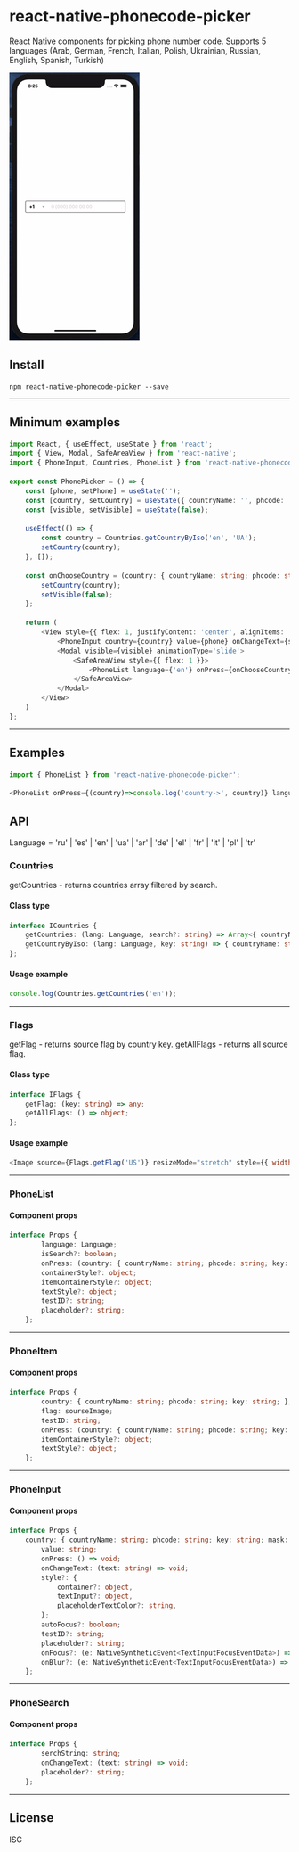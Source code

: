 # react-native-phonecode-picker

React Native components for picking phone number code. Supports 5 languages (Arab, German, French, Italian, Polish, Ukrainian, Russian, English, Spanish, Turkish)

![React-native-phonecode-picker iOS](https://github.com/ChernenkoDmitriy/react-native-phonecode-picker/blob/main/assets/phonePicker.gif)


## Install

```
npm react-native-phonecode-picker --save
```
---

## Minimum examples

```ts
import React, { useEffect, useState } from 'react';
import { View, Modal, SafeAreaView } from 'react-native';
import { PhoneInput, Countries, PhoneList } from 'react-native-phonecode-picker';

export const PhonePicker = () => {
    const [phone, setPhone] = useState('');
    const [country, setCountry] = useState({ countryName: '', phcode: '', key: '', mask: '', });
    const [visible, setVisible] = useState(false);

    useEffect(() => {
        const country = Countries.getCountryByIso('en', 'UA');
        setCountry(country);
    }, []);

    const onChooseCountry = (country: { countryName: string; phcode: string; key: string; mask: string; }) => {
        setCountry(country);
        setVisible(false);
    };

    return (
        <View style={{ flex: 1, justifyContent: 'center', alignItems: 'center', paddingHorizontal: 30 }}>
            <PhoneInput country={country} value={phone} onChangeText={setPhone} onPress={() => { setVisible(true) }} />
            <Modal visible={visible} animationType='slide'>
                <SafeAreaView style={{ flex: 1 }}>
                    <PhoneList language={'en'} onPress={onChooseCountry} isSearch={true} />
                </SafeAreaView>
            </Modal>
        </View>
    )
};
```
---

## Examples

```js
import { PhoneList } from 'react-native-phonecode-picker';

<PhoneList onPress={(country)=>console.log('country->', country)} language='en'/>
```

## API

Language = 'ru' | 'es' | 'en' | 'ua' | 'ar' | 'de' | 'el' | 'fr' | 'it' | 'pl' | 'tr'

### Countries

getCountries - returns countries array filtered by search.

#### Class type

```ts
interface ICountries {
    getCountries: (lang: Language, search?: string) => Array<{ countryName: string, phcode: string, key: string; mask: string; }>;
    getCountryByIso: (lang: Language, key: string) => { countryName: string, phcode: string, key: string; mask: string; };
};
```

#### Usage example

```js
console.log(Countries.getCountries('en'));
```

---

### Flags

getFlag - returns source flag by country key.
getAllFlags - returns all source flag.

#### Class type

```ts
interface IFlags {
	getFlag: (key: string) => any;
	getAllFlags: () => object;
};
```

#### Usage example

```js
<Image source={Flags.getFlag('US')} resizeMode="stretch" style={{ width: 30, height: 30 }} />
```

---

### PhoneList

#### Component props

```ts
interface Props {
        language: Language;
        isSearch?: boolean;
        onPress: (country: { countryName: string; phcode: string; key: string; mask: string; }) => void;
        containerStyle?: object;
        itemContainerStyle?: object;
        textStyle?: object;
        testID?: string;
        placeholder?: string;
    };
```
---

### PhoneItem

#### Component props

```ts
interface Props {
        country: { countryName: string; phcode: string; key: string; };
        flag: sourseImage;
        testID: string;
        onPress: (country: { countryName: string; phcode: string; key: string; }) => void;
        itemContainerStyle?: object;
        textStyle?: object;
    };
```
---

### PhoneInput

#### Component props

```ts
interface Props {
    country: { countryName: string; phcode: string; key: string; mask: string; };
        value: string;
        onPress: () => void;
        onChangeText: (text: string) => void;
        style?: {
            container?: object,
            textInput?: object,
            placeholderTextColor?: string,
        };
        autoFocus?: boolean;
        testID?: string;
        placeholder?: string;
        onFocus?: (e: NativeSyntheticEvent<TextInputFocusEventData>) => void | undefined;
        onBlur?: (e: NativeSyntheticEvent<TextInputFocusEventData>) => void | undefined;
    };
```
---

### PhoneSearch

#### Component props

```ts
interface Props {
        serchString: string;
        onChangeText: (text: string) => void;
        placeholder?: string;
    };
```
---

## License

ISC
